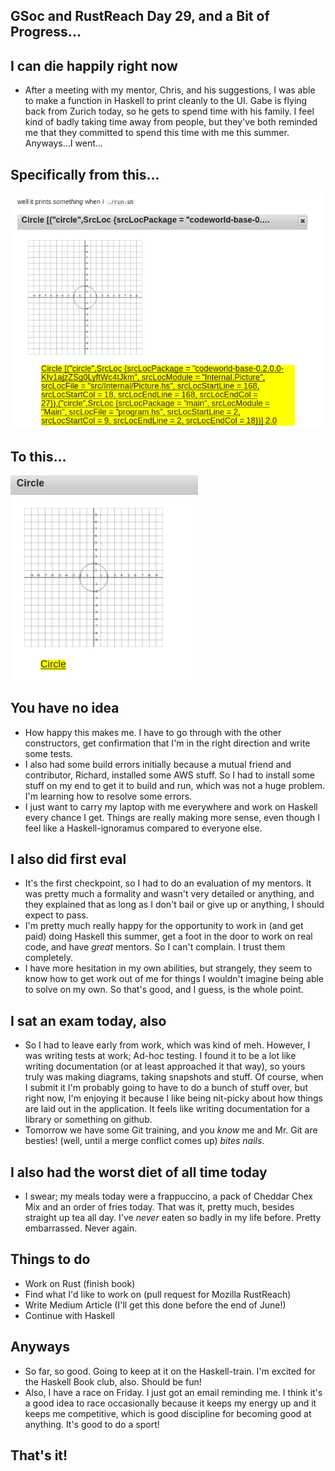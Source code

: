 ## GSoc and RustReach Day 29, and a Bit of Progress...

## I can die happily right now
- After a meeting with my mentor, Chris, and his suggestions, I was able to make a function in Haskell
  to print cleanly to the UI. Gabe is flying back from Zurich today, so he gets to spend time with his family.
  I feel kind of badly taking time away from people, but they've both reminded me that they committed to spend this
  time with me this summer. Anyways...I went...
  
## Specifically from this...

<img src="/images/gsoc_printy/printssomething.png" width="500">

## To this...

<img src="/images/gsoc_printy/printy1.png" width="300">

## You have no idea
- How happy this makes me. I have to go through with the other constructors,
  get confirmation that I'm in the right direction and write some tests.
- I also had some build errors initially because a mutual friend and contributor, Richard, installed some AWS stuff.
  So I had to install some stuff on my end to get it to build and run, which was not a huge problem. I'm learning how
  to resolve some errors.
- I just want to carry my laptop with me everywhere and work on Haskell every chance I get. Things are really making
  more sense, even though I feel like a Haskell-ignoramus compared to everyone else.

## I also did first eval
- It's the first checkpoint, so I had to do an evaluation of my mentors. 
  It was pretty much a formality and wasn't very detailed or anything,
  and they explained that as long as I don't bail or give up or anything,
  I should expect to pass.
- I'm pretty much really happy for the opportunity to work in (and get paid)
  doing Haskell this summer, get a foot in the door to work on real code,
  and have *great* mentors. So I can't complain. I trust them completely.
- I have more hesitation in my own abilities, but strangely, they seem to know
  how to get work out of me for things I wouldn't imagine being able to solve on
  my own. So that's good, and I guess, is the whole point.


## I sat an exam today, also
- So I had to leave early from work, which was kind of meh. However, I was writing
  tests at work; Ad-hoc testing. I found it to be a lot like writing documentation 
  (or at least approached it that way), so yours truly was making diagrams, taking
  snapshots and stuff. Of course, when I submit it I'm probably going to have to do
  a bunch of stuff over, but right now, I'm enjoying it because I like being nit-picky
  about how things are laid out in the application. It feels like writing documentation
  for a library or something on github.
- Tomorrow we have some Git training, and you *know* me and Mr. Git are besties! (well, until a merge conflict
  comes up) *bites nails*.
  
## I also had the worst diet of all time today
- I swear; my meals today were a frappuccino, a pack of Cheddar Chex Mix and an order of fries today.
  That was it, pretty much, besides straight up tea all day. I've *never* eaten so badly in my life
  before. Pretty embarrassed. Never again.
  
## Things to do
- Work on Rust (finish book)
- Find what I'd like to work on (pull request for Mozilla RustReach)
- Write Medium Article (I'll get this done before the end of June!)
- Continue with Haskell
  
## Anyways
- So far, so good. Going to keep at it on the Haskell-train. I'm excited for the Haskell Book club, also.
  Should be fun!
- Also, I have a race on Friday. I just got an email reminding me. I think it's a good idea to race occasionally
  because it keeps my energy up and it keeps me competitive, which is good discipline for becoming good at anything.
  It's good to do a sport!
  
## That's it!
